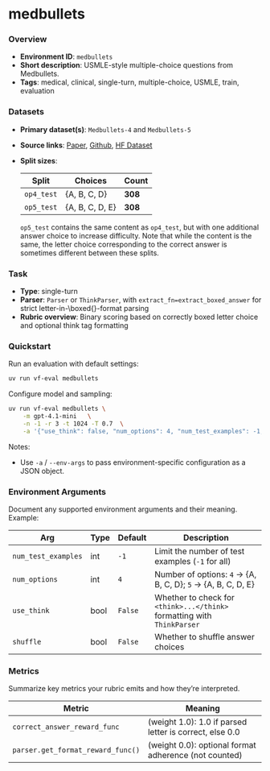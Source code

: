# medbullets

### Overview
- **Environment ID**: `medbullets`
- **Short description**: USMLE-style multiple-choice questions from Medbullets.
- **Tags**: medical, clinical, single-turn, multiple-choice, USMLE, train, evaluation

### Datasets
- **Primary dataset(s)**: `Medbullets-4` and `Medbullets-5`
- **Source links**: [Paper](https://arxiv.org/pdf/2402.18060), [Github](https://github.com/HanjieChen/ChallengeClinicalQA), [HF Dataset](https://huggingface.co/datasets/mkieffer/Medbullets)
- **Split sizes**:

    | Split       | Choices         | Count   |
    | ----------- | --------------- | ------- |
    | `op4_test` | {A, B, C, D}    | **308** |
    | `op5_test` | {A, B, C, D, E} | **308** |

    `op5_test` contains the same content as `op4_test`, but with one additional answer choice to increase difficulty. Note that while the content is the same, the letter choice corresponding to the correct answer is sometimes different between these splits.


### Task
- **Type**: single-turn
- **Parser**: `Parser` or `ThinkParser`, with `extract_fn=extract_boxed_answer` for strict letter-in-\boxed{}-format parsing
- **Rubric overview**: Binary scoring based on correctly boxed letter choice and optional think tag formatting

### Quickstart
Run an evaluation with default settings:

```bash
uv run vf-eval medbullets
```

Configure model and sampling:

```bash
uv run vf-eval medbullets \
    -m gpt-4.1-mini   \
    -n -1 -r 3 -t 1024 -T 0.7  \
    -a '{"use_think": false, "num_options": 4, "num_test_examples": -1, "shuffle": true}'
```

Notes:
- Use `-a` / `--env-args` to pass environment-specific configuration as a JSON object.

### Environment Arguments
Document any supported environment arguments and their meaning. Example:

| Arg                  | Type | Default | Description                                                                                                                                                                          |
| -------------------- | ---- | ------- | ------------------------------------------------------------------------------------------------------------------------------------------------------------------------------------ |
| `num_test_examples` | int  | `-1`    | Limit the number of test examples (`-1` for all)                                                                                                                            |
| `num_options`        | int  | `4`     | Number of options: `4` → {A, B, C, D}; `5` → {A, B, C, D, E}                                                |
| `use_think`          | bool | `False` | Whether to check for `<think>...</think>` formatting with `ThinkParser`|
| `shuffle`            | bool | `False` | Whether to shuffle answer choices |


### Metrics
Summarize key metrics your rubric emits and how they’re interpreted.

| Metric | Meaning |
| ------ | ------- |
| `correct_answer_reward_func` | (weight 1.0): 1.0 if parsed letter is correct, else 0.0|
| `parser.get_format_reward_func()` | (weight 0.0): optional format adherence (not counted) |
